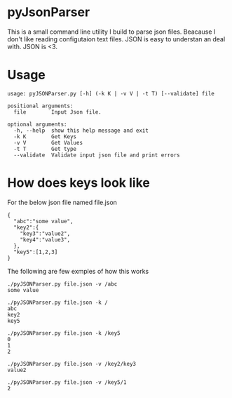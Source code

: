 # pyJsonParser

This is a small command line utility I build to parse json files. Beacause I don't like reading configutaion text files. 
JSON is easy to understan an deal with. JSON is <3.

# Usage
```
usage: pyJSONParser.py [-h] (-k K | -v V | -t T) [--validate] file

positional arguments:
  file        Input Json file.

optional arguments:
  -h, --help  show this help message and exit
  -k K        Get Keys
  -v V        Get Values
  -t T        Get type
  --validate  Validate input json file and print errors
```

# How does keys look like

For the below json file named file.json
```
{
  "abc":"some value",
  "key2":{
    "key3":"value2",
    "key4":"value3",
  },
  "key5":[1,2,3]
}
```
The following are few exmples of how this works
```
./pyJSONParser.py file.json -v /abc 
some value

./pyJSONParser.py file.json -k /
abc
key2
key5

./pyJSONParser.py file.json -k /key5
0
1
2

./pyJSONParser.py file.json -v /key2/key3
value2

./pyJSONParser.py file.json -v /key5/1
2
```
